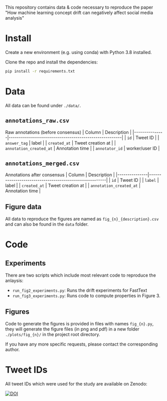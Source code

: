 This repository contains data &amp; code necessary to reproduce the paper "How machine learning concept drift can negatively affect social media analysis"

# Install
Create a new environment (e.g. using conda) with Python 3.8 installed.

Clone the repo and install the dependencies:
```bash
pip install -r requirements.txt
```

# Data
All data can be found under `./data/`.

## `annotations_raw.csv`
Raw annotations (before consensus)
| Column | Description                                    |
|---------------|--------------------------------------------------------|
| `id`         | Tweet ID                                        |
| `answer_tag`         | label                                        |
| `created_at`         | Tweet creation at                                        |
| `annotation_created_at`         | Annotation time                                       |
| `annotator_id`         | worker/user ID                                       |

## `annotations_merged.csv`
Annotations after consensus
| Column | Description                                    |
|---------------|--------------------------------------------------------|
| `id`         | Tweet ID                                        |
| `label`         | label                                        |
| `created_at`         | Tweet creation at                                        |
| `annotation_created_at`         | Annotation time                                       |

## Figure data
All data to reproduce the figures are named as `fig_{n}_{description}.csv` and can also be found in the `data` folder.

# Code

## Experiments
There are two scripts which include most relevant code to reproduce the anlaysis:
* `run_fig2_experiments.py`: Runs the drift experiments for FastText
* `run_fig3_experiments.py`: Runs code to compute properties in Figure 3.

## Figures
Code to generate the figures is provided in files with names `fig_{n}.py`, they will generate the figure files (in png and pdf) in a new folder `./plots/fig_{n}/` in the project root directory.

If you have any more specific requests, please contact the corresponding author.


# Tweet IDs
All tweet IDs which were used for the study are available on Zenodo:

[![DOI](https://zenodo.org/badge/DOI/10.5281/zenodo.4295829.svg)](https://doi.org/10.5281/zenodo.4295829)

